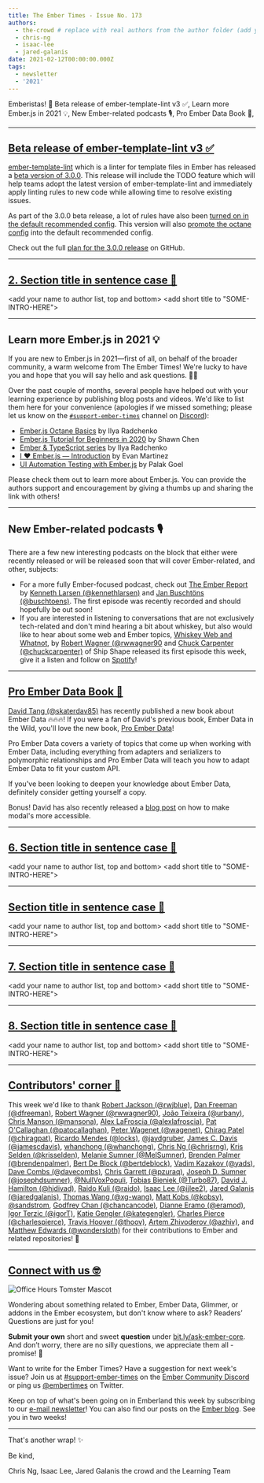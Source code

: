 ```yaml
---
title: The Ember Times - Issue No. 173
authors:
  - the-crowd # replace with real authors from the author folder (add yourself if you're not there)
  - chris-ng
  - isaac-lee
  - jared-galanis
date: 2021-02-12T00:00:00.000Z
tags:
  - newsletter
  - '2021'
---
```


<SAYING-HELLO-IN-YOUR-FAVORITE-LANGUAGE> Emberistas! 🐹
Beta release of ember-template-lint v3 ✅,
Learn more Ember.js in 2021 💡,
New Ember-related podcasts 🎙,
Pro Ember Data Book 📖,
<SOME-INTRO-HERE-TO-KEEP-THEM-SUBSCRIBERS-READING>

---

## [Beta release of ember-template-lint v3 ✅](https://twitter.com/melaniersumner/status/1349820518216708096)

[ember-template-lint](https://github.com/ember-template-lint/ember-template-lint) which is a linter for template files in Ember has released a [beta version of 3.0.0](https://github.com/ember-template-lint/ember-template-lint/releases/tag/v3.0.0-beta.0). This release will include the TODO feature which will help teams adopt the latest version of ember-template-lint and immediately apply linting rules to new code while allowing time to resolve existing issues.

As part of the 3.0.0 beta release, a lot of rules have also been [turned on in the default recommended config](https://github.com/ember-template-lint/ember-template-lint/pull/1643). This version will also [promote the octane config](https://github.com/ember-template-lint/ember-template-lint/pull/1639) into the default recommended config.

Check out the full [plan for the 3.0.0 release](https://github.com/ember-template-lint/ember-template-lint/issues/1315) on GitHub.

---

## [2. Section title in sentence case 🐹](section-url)

<change section title emoji>
<consider adding some bold to your paragraph>
<please include link to external article/repo/etc in paragraph / body text, not just header title above>

<add your name to author list, top and bottom>
<add short title to "SOME-INTRO-HERE">

---

## Learn more Ember.js in 2021 💡

If you are new to Ember.js in 2021—first of all, on behalf of the broader community, a warm welcome from The Ember Times! We're lucky to have you and hope that you will say hello and ask questions. 👋🏼

Over the past couple of months, several people have helped out with your learning experience by publishing blog posts and videos. We'd like to list them here for your convenience (apologies if we missed something; please let us know on the [`#support-ember-times`](https://discord.com/channels/480462759797063690/485450546887786506) channel on [Discord](https://discord.gg/emberjs)):

- [Ember.js Octane Basics](https://www.youtube.com/playlist?list=PLfQwL10yab39JgxX5PaVyqUkPs_0sT790) by Ilya Radchenko
- [Ember.js Tutorial for Beginners in 2020](https://www.youtube.com/playlist?list=PLk51HrKSBQ88wDXgPF-QLMfPFlLwcjTlo) by Shawn Chen
- [Ember & TypeScript series](https://www.youtube.com/playlist?list=PLfQwL10yab3_MLihiat-r9l8qt8x1RD7J) by Ilya Radchenko
- [I ❤ Ember.js — Introduction](https://medium.com/search?q=I%20%E2%9D%A4%20Ember.js%20Evan%20Martinez) by Evan Martinez
- [UI Automation Testing with Ember.js](https://www.youtube.com/watch?v=DoWdWxW1Sk0) by Palak Goel

Please check them out to learn more about Ember.js. You can provide the authors support and encouragement by giving a thumbs up and sharing the link with others!

---

## New Ember-related podcasts 🎙

There are a few new interesting podcasts on the block that either were recently released or will be released soon that will cover Ember-related, and other, subjects:

- For a more fully Ember-focused podcast, check out [The Ember Report](https://twitter.com/kennethlarsen/status/1359568838401097729) by [Kenneth Larsen (@kennethlarsen)](https://github.com/kennethlarsen) and [Jan Buschtöns (@buschtoens)](https://github.com/buschtoens). The first episode was recently recorded and should hopefully be out soon!
- If you are interested in listening to conversations that are not exclusively tech-related and don't mind hearing a bit about whiskey, but also would like to hear about some web and Ember topics, [Whiskey Web and Whatnot](https://twitter.com/shipshapecode/status/1358853436486393865), by [Robert Wagner (@rwwagner90](https://github.com/rwwagner90) and [Chuck Carpenter (@chuckcarpenter)](https://github.com/chuckcarpenter) of Ship Shape released its first episode this week, give it a listen and follow on [Spotify](https://open.spotify.com/show/19jiuHAqzeKnkleQUpZxDf)!

---

## [Pro Ember Data Book 📖](https://twitter.com/iamdtang/status/1347253677438889985)

<!-- alex ignore tang -->
[David Tang (@skaterdav85)](https://github.com/skaterdav85) has recently published a new book about Ember Data 🔥🔥🔥! If you were a fan of David's previous book, Ember Data in the Wild, you'll love the new book, [Pro Ember Data](https://www.apress.com/us/book/9781484265604)!

Pro Ember Data covers a variety of topics that come up when working with Ember Data, including everything from adapters and serializers to polymorphic relationships and Pro Ember Data will teach you how to adapt Ember Data to fit your custom API.

If you've been looking to deepen your knowledge about Ember Data, definitely consider getting yourself a copy.

Bonus! David has also recently released a [blog post](https://davidtang.io/trapping-focus-in-a-modal-in-ember/) on how to make modal's more accessible.

---

## [6. Section title in sentence case 🐹](section-url)

<change section title emoji>
<consider adding some bold to your paragraph>
<please include link to external article/repo/etc in paragraph / body text, not just header title above>

<add your name to author list, top and bottom>
<add short title to "SOME-INTRO-HERE">

---

## [Section title in sentence case 🐹](section-url)

<change section title emoji>
<consider adding some bold to your paragraph>
<please include link to external article/repo/etc in paragraph / body text, not just header title above>

<add your name to author list, top and bottom>
<add short title to "SOME-INTRO-HERE">

---

## [7. Section title in sentence case 🐹](section-url)

<change section title emoji>
<consider adding some bold to your paragraph>
<please include link to external article/repo/etc in paragraph / body text, not just header title above>

<add your name to author list, top and bottom>
<add short title to "SOME-INTRO-HERE">

---

## [8. Section title in sentence case 🐹](section-url)

<change section title emoji>
<consider adding some bold to your paragraph>
<please include link to external article/repo/etc in paragraph / body text, not just header title above>

<add your name to author list, top and bottom>
<add short title to "SOME-INTRO-HERE">

---

## [Contributors' corner 👏](https://guides.emberjs.com/release/contributing/repositories/)

<p>This week we'd like to thank <a href="https://github.com/rwjblue" rel="noopener noreferrer" target="_blank">Robert Jackson (@rwjblue)</a>, <a href="https://github.com/dfreeman" rel="noopener noreferrer" target="_blank">Dan Freeman (@dfreeman)</a>, <a href="https://github.com/rwwagner90" rel="noopener noreferrer" target="_blank">Robert Wagner (@rwwagner90)</a>, <a href="https://github.com/urbany" rel="noopener noreferrer" target="_blank">João Teixeira (@urbany)</a>, <a href="https://github.com/mansona" rel="noopener noreferrer" target="_blank">Chris Manson (@mansona)</a>, <a href="https://github.com/alexlafroscia" rel="noopener noreferrer" target="_blank">Alex LaFroscia (@alexlafroscia)</a>, <a href="https://github.com/patocallaghan" rel="noopener noreferrer" target="_blank">Pat O'Callaghan (@patocallaghan)</a>, <a href="https://github.com/wagenet" rel="noopener noreferrer" target="_blank">Peter Wagenet (@wagenet)</a>, <a href="https://github.com/chiragpat" rel="noopener noreferrer" target="_blank">Chirag Patel (@chiragpat)</a>, <a href="https://github.com/locks" rel="noopener noreferrer" target="_blank">Ricardo Mendes (@locks)</a>, <a href="https://github.com/jaydgruber" rel="noopener noreferrer" target="_blank">@jaydgruber</a>, <a href="https://github.com/jamescdavis" rel="noopener noreferrer" target="_blank">James C. Davis (@jamescdavis)</a>, <a href="https://github.com/whanchong" rel="noopener noreferrer" target="_blank">whanchong (@whanchong)</a>, <a href="https://github.com/chrisrng" rel="noopener noreferrer" target="_blank">Chris Ng (@chrisrng)</a>, <a href="https://github.com/krisselden" rel="noopener noreferrer" target="_blank">Kris Selden (@krisselden)</a>, <a href="https://github.com/MelSumner" rel="noopener noreferrer" target="_blank">Melanie Sumner (@MelSumner)</a>, <a href="https://github.com/brendenpalmer" rel="noopener noreferrer" target="_blank">Brenden Palmer (@brendenpalmer)</a>, <a href="https://github.com/bertdeblock" rel="noopener noreferrer" target="_blank">Bert De Block (@bertdeblock)</a>, <a href="https://github.com/yads" rel="noopener noreferrer" target="_blank">Vadim Kazakov (@yads)</a>, <a href="https://github.com/davecombs" rel="noopener noreferrer" target="_blank">Dave Combs (@davecombs)</a>, <a href="https://github.com/pzuraq" rel="noopener noreferrer" target="_blank">Chris Garrett (@pzuraq)</a>, <a href="https://github.com/josephdsumner" rel="noopener noreferrer" target="_blank">Joseph D. Sumner (@josephdsumner)</a>, <a href="https://github.com/NullVoxPopuli" rel="noopener noreferrer" target="_blank">@NullVoxPopuli</a>, <a href="https://github.com/Turbo87" rel="noopener noreferrer" target="_blank">Tobias Bieniek (@Turbo87)</a>, <a href="https://github.com/hjdivad" rel="noopener noreferrer" target="_blank">David J. Hamilton (@hjdivad)</a>, <a href="https://github.com/raido" rel="noopener noreferrer" target="_blank">Raido Kuli (@raido)</a>, <a href="https://github.com/ijlee2" rel="noopener noreferrer" target="_blank">Isaac Lee (@ijlee2)</a>, <a href="https://github.com/jaredgalanis" rel="noopener noreferrer" target="_blank">Jared Galanis (@jaredgalanis)</a>, <a href="https://github.com/xg-wang" rel="noopener noreferrer" target="_blank">Thomas Wang (@xg-wang)</a>, <a href="https://github.com/kobsy" rel="noopener noreferrer" target="_blank">Matt Kobs (@kobsy)</a>, <a href="https://github.com/sandstrom" rel="noopener noreferrer" target="_blank">@sandstrom</a>, <a href="https://github.com/chancancode" rel="noopener noreferrer" target="_blank">Godfrey Chan (@chancancode)</a>, <a href="https://github.com/eramod" rel="noopener noreferrer" target="_blank">Dianne Eramo (@eramod)</a>, <a href="https://github.com/igorT" rel="noopener noreferrer" target="_blank">Igor Terzic (@igorT)</a>, <a href="https://github.com/kategengler" rel="noopener noreferrer" target="_blank">Katie Gengler (@kategengler)</a>, <a href="https://github.com/charlespierce" rel="noopener noreferrer" target="_blank">Charles Pierce (@charlespierce)</a>, <a href="https://github.com/thoov" rel="noopener noreferrer" target="_blank">Travis Hoover (@thoov)</a>, <a href="https://github.com/azhiv" rel="noopener noreferrer" target="_blank">Artem Zhivoderov (@azhiv)</a>, and <a href="https://github.com/wondersloth" rel="noopener noreferrer" target="_blank">Matthew Edwards (@wondersloth)</a> for their contributions to Ember and related repositories! 💖</p>

---

## [Connect with us 🤓](https://docs.google.com/forms/d/e/1FAIpQLScqu7Lw_9cIkRtAiXKitgkAo4xX_pV1pdCfMJgIr6Py1V-9Og/viewform)

<div class="blog-row">
  <img class="float-right small transparent padded" alt="Office Hours Tomster Mascot" title="Readers' Questions" src="/images/tomsters/officehours.png" />

  <p>Wondering about something related to Ember, Ember Data, Glimmer, or addons in the Ember ecosystem, but don't know where to ask? Readers’ Questions are just for you!</p>

  <p><strong>Submit your own</strong> short and sweet <strong>question</strong> under <a href="https://bit.ly/ask-ember-core" target="rq">bit.ly/ask-ember-core</a>. And don’t worry, there are no silly questions, we appreciate them all - promise! 🤞</p>

  <p>Want to write for the Ember Times? Have a suggestion for next week's issue? Join us at <a href="https://discordapp.com/channels/480462759797063690/485450546887786506">#support-ember-times</a> on the <a href="https://discord.gg/emberjs">Ember Community Discord</a> or ping us <a href="https://twitter.com/embertimes">@embertimes</a> on Twitter.</p>

  <p>Keep on top of what's been going on in Emberland this week by subscribing to our <a href="https://embertimes.substack.com/">e-mail newsletter</a>! You can also find our posts on the <a href="https://blog.emberjs.com/tag/newsletter">Ember blog</a>. See you in two weeks!</p>
</div>

---

That's another wrap! ✨

Be kind,

Chris Ng, Isaac Lee, Jared Galanis the crowd and the Learning Team
